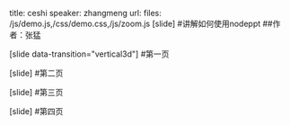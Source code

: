 title: ceshi
speaker: zhangmeng
url:
files: /js/demo.js,/css/demo.css,/js/zoom.js
[slide]
#讲解如何使用nodeppt
##作者：张猛


[slide data-transition="vertical3d"]
#第一页


[slide]
#第二页


[slide]
#第三页


[slide]
#第四页


